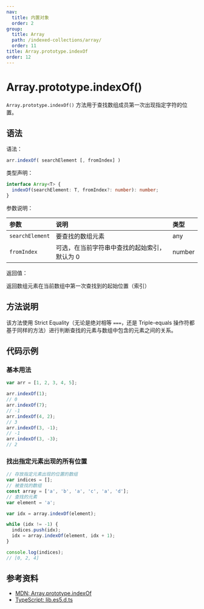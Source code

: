 ```yaml
---
nav:
  title: 内置对象
  order: 2
group:
  title: Array
  path: /indexed-collections/array/
  order: 11
title: Array.prototype.indexOf
order: 12
---
```


# Array.prototype.indexOf()

`Array.prototype.indexOf()` 方法用于查找数组成员第一次出现指定字符的位置。

## 语法

语法：

```js
arr.indexOf( searchElement [, fromIndex] )
```

类型声明：

```ts
interface Array<T> {
  indexOf(searchElement: T, fromIndex?: number): number;
}
```

参数说明：

| 参数            | 说明                                         | 类型   |
| :-------------- | :------------------------------------------- | :----- |
| `searchElement` | 要查找的数组元素                             | any    |
| `fromIndex`     | 可选，在当前字符串中查找的起始索引，默认为 0 | number |

返回值：

返回数组元素在当前数组中第一次查找到的起始位置（索引）

## 方法说明

该方法使用 Strict Equality（无论是绝对相等 `===`，还是 Triple-equals 操作符都基于同样的方法）进行判断查找的元素与数组中包含的元素之间的关系。

## 代码示例

### 基本用法

```js
var arr = [1, 2, 3, 4, 5];

arr.indexOf(1);
// 0
arr.indexOf(7);
// -1
arr.indexOf(4, 2);
// 3
arr.indexOf(3, -1);
// -1
arr.indexOf(3, -3);
// 2
```

### 找出指定元素出现的所有位置

```js
// 存放指定元素出现的位置的数组
var indices = [];
// 被查找的数组
const array = ['a', 'b', 'a', 'c', 'a', 'd'];
// 查找的元素
var element = 'a';

var idx = array.indexOf(element);

while (idx != -1) {
  indices.push(idx);
  idx = array.indexOf(element, idx + 1);
}

console.log(indices);
// [0, 2, 4]
```

## 参考资料

- [MDN: Array.prototype.indexOf](https://developer.mozilla.org/zh-CN/docs/Web/JavaScript/Reference/Global_Objects/Array/includes)
- [TypeScript: lib.es5.d.ts](https://github.com/microsoft/TypeScript/blob/main/lib/lib.es5.d.ts)
